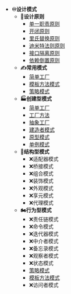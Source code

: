 - **♾设计模式**
   - **🎨设计原则**
	   - [单一职责原则](/md/design-pattern/6大设计原则/单一职责原则.md)
	   - [开闭原则](/md/design-pattern/6大设计原则/开闭原则.md)
	   - [里氏替换原则](/md/design-pattern/6大设计原则/里氏替换原则.md)
	   - [迪米特法则原则](/md/design-pattern/6大设计原则/迪米特法则原则.md)
	   - [接口隔离原则](/md/design-pattern/6大设计原则/接口隔离原则.md)
	   - [依赖倒置原则](/md/design-pattern/6大设计原则/依赖倒置原则.md)
   - **✍常用模式**
	   - [简单工厂](/md/design-pattern/简单工厂.md)
	   - [模板方法模式](/md/design-pattern/模板方法模式.md)
	   - [策略模式](/md/design-pattern/策略模式.md)
   - **🏭创建型模式**
	  - [简单工厂](/md/design-pattern/简单工厂.md)
	  - [工厂方法](/md/design-pattern/工厂方法.md)
	  - [抽象工厂](/md/design-pattern/抽象工厂.md)
	  - [建造者模式](/md/design-pattern/建造者模式.md)
	  - [原型模式](/md/design-pattern/原型模式.md)
	  - [单例模式](/md/design-pattern/单例模式.md)
   - **🧩结构型模式**
	   - ❌适配器模式
	   - ❌桥接模式
	   - ❌组合模式
	   - ❌装饰模式
	   - ❌外观模式
	   - ❌享元模式
	   - ❌代理模式
   - **🏍行为型模式**
	   - ❌责任链模式
	   - ❌命令模式
	   - ❌迭代器模式
	   - ❌中介者模式
	   - ❌备忘录模式
	   - ❌观察者模式
	   - ❌状态模式
	   - [策略模式](/md/design-pattern/策略模式.md)
	   - [模板方法模式](/md/design-pattern/模板方法模式.md)
	   - ❌访问者模式